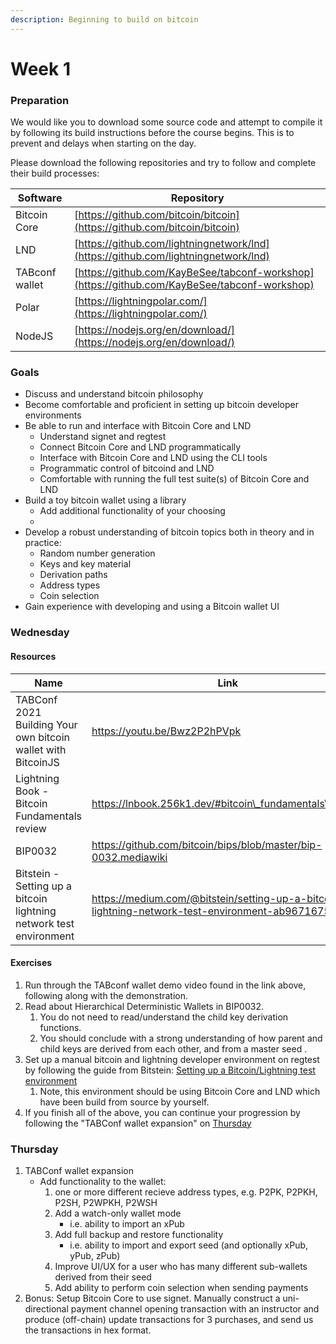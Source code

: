 ```yaml
---
description: Beginning to build on bitcoin
---
```


# Week 1

### Preparation

We would like you to download some source code and attempt to compile it by following its build instructions before the course begins. This is to prevent and delays when starting on the day.

Please download the following repositories and try to follow and complete their build processes:

| Software       | Repository                                                                                   |
| -------------- | ---------------------------------------------------------------------------------------------|
| Bitcoin Core   | [https://github.com/bitcoin/bitcoin](https://github.com/bitcoin/bitcoin)                     |
| LND            | [https://github.com/lightningnetwork/lnd](https://github.com/lightningnetwork/lnd)           |
| TABconf wallet | [https://github.com/KayBeSee/tabconf-workshop](https://github.com/KayBeSee/tabconf-workshop) |
| Polar          | [https://lightningpolar.com/](https://lightningpolar.com/)                                   |
| NodeJS         | [https://nodejs.org/en/download/](https://nodejs.org/en/download/)                           |

### Goals

* Discuss and understand bitcoin philosophy
* Become comfortable and proficient in setting up bitcoin developer environments
* Be able to run and interface with Bitcoin Core and LND
  * Understand signet and regtest
  * Connect Bitcoin Core and LND programmatically
  * Interface with Bitcoin Core and LND using the CLI tools
  * Programmatic control of bitcoind and LND
  * Comfortable with running the full test suite(s) of Bitcoin Core and LND
* Build a toy bitcoin wallet using a library
  * Add additional functionality of your choosing
  *
* Develop a robust understanding of bitcoin topics both in theory and in practice:
  * Random number generation
  * Keys and key material
  * Derivation paths
  * Address types
  * Coin selection
* Gain experience with developing and using a Bitcoin wallet UI

### Wednesday

#### Resources

| Name                                                               | Link                                                                                             |
| ------------------------------------------------------------------ | ------------------------------------------------------------------------------------------------ |
| TABConf 2021 Building Your own bitcoin wallet with BitcoinJS       | https://youtu.be/Bwz2P2hPVpk                                                                     |
| Lightning Book - Bitcoin Fundamentals review                       | https://lnbook.256k1.dev/#bitcoin\_fundamentals\_review                                          |
| BIP0032                                                            | https://github.com/bitcoin/bips/blob/master/bip-0032.mediawiki                                   |
| Bitstein - Setting up a bitcoin lightning network test environment | https://medium.com/@bitstein/setting-up-a-bitcoin-lightning-network-test-environment-ab967167594a|

#### Exercises

1. Run through the TABconf wallet demo video found in the link above, following along with the demonstration.
2. Read about Hierarchical Deterministic Wallets in BIP0032.
   1. You do not need to read/understand the child key derivation functions.
   2. You should conclude with a strong understanding of how parent and child keys are derived from each other, and from a master seed .
3. Set up a manual bitcoin and lightning developer environment on regtest by following the guide from Bitstein: [Setting up a Bitcoin/Lightning test environment](https://medium.com/@bitstein/setting-up-a-bitcoin-lightning-network-test-environment-ab967167594a)
   1. Note, this environment should be using Bitcoin Core and LND which have been build from source by yourself.
4. If you finish all of the above, you can continue your progression by following the "TABConf wallet expansion" on [Thursday](week-1.md#thursday)

### Thursday

1. TABConf wallet expansion
   * Add functionality to the wallet:
     1. one or more different recieve address types, e.g. P2PK, P2PKH, P2SH, P2WPKH, P2WSH
     2. Add a watch-only wallet mode
        * i.e. ability to import an xPub
     3. Add full backup and restore functionality
        * i.e. ability to import and export seed (and optionally xPub, yPub, zPub)
     4. Improve UI/UX for a user who has many different sub-wallets derived from their seed
     5. Add ability to perform coin selection when sending payments
2. Bonus: Setup Bitcoin Core to use signet. Manually construct a uni-directional payment channel opening transaction with an instructor and produce (off-chain) update transactions for 3 purchases, and send us the transactions in hex format.




